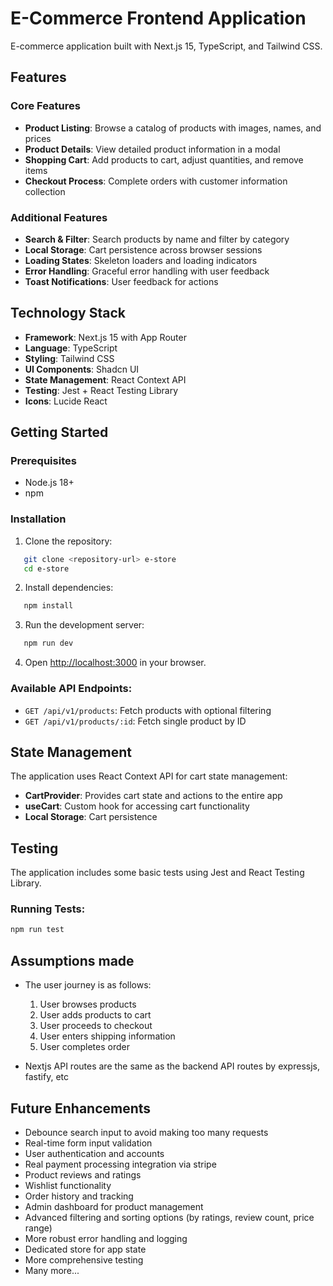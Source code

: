 # E-Commerce Frontend Application

E-commerce application built with Next.js 15, TypeScript, and Tailwind CSS.

## Features

### Core Features

- **Product Listing**: Browse a catalog of products with images, names, and prices
- **Product Details**: View detailed product information in a modal
- **Shopping Cart**: Add products to cart, adjust quantities, and remove items
- **Checkout Process**: Complete orders with customer information collection

### Additional Features

- **Search & Filter**: Search products by name and filter by category
- **Local Storage**: Cart persistence across browser sessions
- **Loading States**: Skeleton loaders and loading indicators
- **Error Handling**: Graceful error handling with user feedback
- **Toast Notifications**: User feedback for actions

## Technology Stack

- **Framework**: Next.js 15 with App Router
- **Language**: TypeScript
- **Styling**: Tailwind CSS
- **UI Components**: Shadcn UI
- **State Management**: React Context API
- **Testing**: Jest + React Testing Library
- **Icons**: Lucide React

## Getting Started

### Prerequisites

- Node.js 18+
- npm

### Installation

1. Clone the repository:

```bash
   git clone <repository-url> e-store
   cd e-store
```

2. Install dependencies:

```bash
   npm install
```

3. Run the development server:

```bash
   npm run dev
```

4. Open [http://localhost:3000](http://localhost:3000) in your browser.

### Available API Endpoints:

- `GET /api/v1/products`: Fetch products with optional filtering
- `GET /api/v1/products/:id`: Fetch single product by ID

## State Management

The application uses React Context API for cart state management:

- **CartProvider**: Provides cart state and actions to the entire app
- **useCart**: Custom hook for accessing cart functionality
- **Local Storage**: Cart persistence

## Testing

The application includes some basic tests using Jest and React Testing Library.

### Running Tests:

```bash
npm run test
```

## Assumptions made

- The user journey is as follows:

  1. User browses products
  2. User adds products to cart
  3. User proceeds to checkout
  4. User enters shipping information
  5. User completes order

- Nextjs API routes are the same as the backend API routes by expressjs, fastify, etc

## Future Enhancements

- Debounce search input to avoid making too many requests
- Real-time form input validation
- User authentication and accounts
- Real payment processing integration via stripe
- Product reviews and ratings
- Wishlist functionality
- Order history and tracking
- Admin dashboard for product management
- Advanced filtering and sorting options (by ratings, review count, price range)
- More robust error handling and logging
- Dedicated store for app state
- More comprehensive testing
- Many more...
